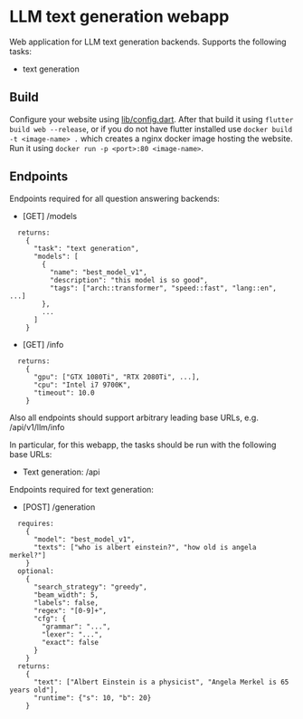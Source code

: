 # LLM text generation webapp

Web application for LLM text generation backends.
Supports the following tasks:
- text generation

## Build

Configure your website using [lib/config.dart](lib/config.dart).
After that build it using `flutter build web --release`, or
if you do not have flutter installed use `docker build -t <image-name> .` which
creates a nginx docker image hosting the website. Run it using
`docker run -p <port>:80 <image-name>`.

## Endpoints

Endpoints required for all question answering backends:
- [GET] /models
```
  returns:
    {
      "task": "text generation", 
      "models": [
        {
          "name": "best_model_v1", 
          "description": "this model is so good", 
          "tags": ["arch::transformer", "speed::fast", "lang::en", ...]
        }, 
        ...
      ]
    }
```
- [GET] /info
```
  returns:
    {
      "gpu": ["GTX 1080Ti", "RTX 2080Ti", ...],
      "cpu": "Intel i7 9700K",
      "timeout": 10.0
    }
```

Also all endpoints should support arbitrary leading base URLs,
e.g. /api/v1/llm/info

In particular, for this webapp, the tasks should be run with the
following base URLs:
- Text generation: /api

Endpoints required for text generation:
- [POST] /generation
```
  requires:
    {
      "model": "best_model_v1", 
      "texts": ["who is albert einstein?", "how old is angela merkel?"]
    }
  optional:
    {
      "search_strategy": "greedy",
      "beam_width": 5,
      "labels": false,
      "regex": "[0-9]+",
      "cfg": {
        "grammar": "...",
        "lexer": "...",
        "exact": false
      }
    }
  returns:
    {
      "text": ["Albert Einstein is a physicist", "Angela Merkel is 65 years old"], 
      "runtime": {"s": 10, "b": 20}
    } 
```